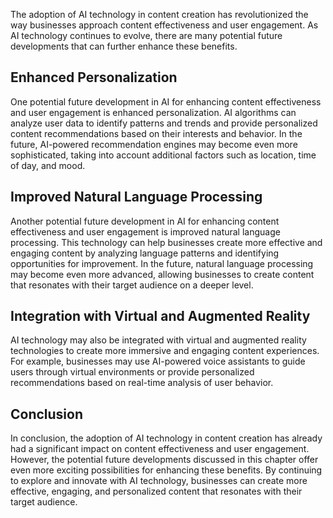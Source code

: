 

The adoption of AI technology in content creation has revolutionized the way businesses approach content effectiveness and user engagement. As AI technology continues to evolve, there are many potential future developments that can further enhance these benefits.

Enhanced Personalization
------------------------

One potential future development in AI for enhancing content effectiveness and user engagement is enhanced personalization. AI algorithms can analyze user data to identify patterns and trends and provide personalized content recommendations based on their interests and behavior. In the future, AI-powered recommendation engines may become even more sophisticated, taking into account additional factors such as location, time of day, and mood.

Improved Natural Language Processing
------------------------------------

Another potential future development in AI for enhancing content effectiveness and user engagement is improved natural language processing. This technology can help businesses create more effective and engaging content by analyzing language patterns and identifying opportunities for improvement. In the future, natural language processing may become even more advanced, allowing businesses to create content that resonates with their target audience on a deeper level.

Integration with Virtual and Augmented Reality
----------------------------------------------

AI technology may also be integrated with virtual and augmented reality technologies to create more immersive and engaging content experiences. For example, businesses may use AI-powered voice assistants to guide users through virtual environments or provide personalized recommendations based on real-time analysis of user behavior.

Conclusion
----------

In conclusion, the adoption of AI technology in content creation has already had a significant impact on content effectiveness and user engagement. However, the potential future developments discussed in this chapter offer even more exciting possibilities for enhancing these benefits. By continuing to explore and innovate with AI technology, businesses can create more effective, engaging, and personalized content that resonates with their target audience.
